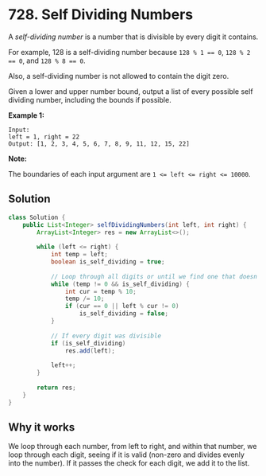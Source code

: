 # 728. Self Dividing Numbers

A *self-dividing number* is a number that is divisible by every digit it contains.

For example, 128 is a self-dividing number because `128 % 1 == 0`, `128 % 2 == 0`, and `128 % 8 == 0`.

Also, a self-dividing number is not allowed to contain the digit zero.

Given a lower and upper number bound, output a list of every possible self dividing number, including the bounds if possible.

**Example 1:**

```
Input: 
left = 1, right = 22
Output: [1, 2, 3, 4, 5, 6, 7, 8, 9, 11, 12, 15, 22]
```

**Note:**

The boundaries of each input argument are `1 <= left <= right <= 10000`.



## Solution

```java
class Solution {
    public List<Integer> selfDividingNumbers(int left, int right) {
        ArrayList<Integer> res = new ArrayList<>();
        
        while (left <= right) {
            int temp = left;
            boolean is_self_dividing = true;
                
            // Loop through all digits or until we find one that doesn't work
            while (temp != 0 && is_self_dividing) {
                int cur = temp % 10;
                temp /= 10;
                if (cur == 0 || left % cur != 0)
                    is_self_dividing = false;
            }
            
            // If every digit was divisible
            if (is_self_dividing)
                res.add(left);    
            
            left++;
        }
        
        return res;
    }
}
```

## Why it works

We loop through each number, from left to right, and within that number, we loop through each digit, seeing if it is valid (non-zero and divides evenly into the number). If it passes the check for each digit, we add it to the list.

